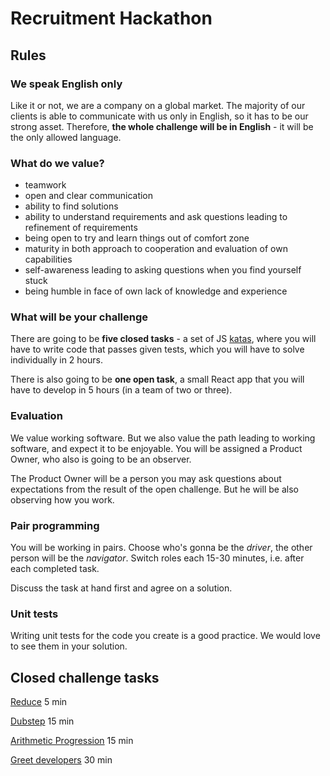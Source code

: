 # Recruitment Hackathon

## Rules
### We speak English only
Like it or not, we are a company on a global market. The majority of our clients is able to communicate with us only in English, so it has to be our strong asset. Therefore, **the whole challenge will be in English** - it will be the only allowed language.

### What do we value?
- teamwork
- open and clear communication
- ability to find solutions
- ability to understand requirements and ask questions leading to refinement of requirements
- being open to try and learn things out of comfort zone
- maturity in both approach to cooperation and evaluation of own capabilities
- self-awareness leading to asking questions when you find yourself stuck
- being humble in face of own lack of knowledge and experience

### What will be your challenge
There are going to be **five closed tasks** - a set of JS [katas](https://en.wikipedia.org/wiki/Kata_(programming)), where you will have to write code that passes given tests, which you will have to solve individually in 2 hours.

There is also going to be **one open task**, a small React app that you will have to develop in 5 hours (in a team of two or three).

### Evaluation
We value working software. But we also value the path leading to working software, and expect it to be enjoyable. You will be assigned a Product Owner, who also is going to be an observer.

The Product Owner will be a person you may ask questions about expectations from the result of the open challenge. But he will be also observing how you work.

### Pair programming
You will be working in pairs. 
Choose who's gonna be the _driver_, the other person will be the _navigator_. Switch roles each 15-30 minutes, i.e. after each completed task.

Discuss the task at hand first and agree on a solution.

### Unit tests
Writing unit tests for the code you create is a good practice. We would love to see them in your solution.

## Closed challenge tasks
[Reduce](https://www.codewars.com/kata/use-reduce-to-calculate-the-sum-of-the-values-in-an-array) 5 min

[Dubstep](https://www.codewars.com/kata/dubstep/javascript) 15 min

[Arithmetic Progression](https://www.codewars.com/kata/find-the-missing-term-in-an-arithmetic-progression/javascript) 15 min

[Greet developers](https://www.codewars.com/kata/coding-meetup-number-2-higher-order-functions-series-greet-developers) 30 min
